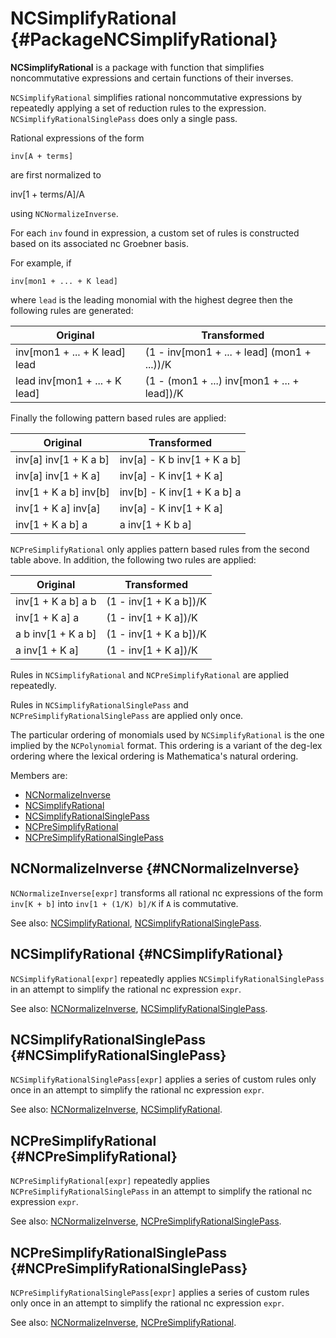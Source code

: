 # NCSimplifyRational {#PackageNCSimplifyRational}

**NCSimplifyRational** is a package with function that simplifies noncommutative expressions and certain functions of their inverses.

`NCSimplifyRational` simplifies rational noncommutative expressions by repeatedly applying a set of reduction rules to the expression. `NCSimplifyRationalSinglePass` does only a single pass.

Rational expressions of the form

    inv[A + terms]

are first normalized to

   inv[1 + terms/A]/A

using `NCNormalizeInverse`.

For each `inv` found in expression, a custom set of rules is constructed based on its associated nc Groebner basis.

For example, if

    inv[mon1 + ... + K lead]

where `lead` is the leading monomial with the highest degree then the following rules are generated:

| Original | Transformed |
| --- | --- |
| inv[mon1 + ... + K lead] lead | (1 - inv[mon1 + ... + lead] (mon1 + ...))/K |
| lead inv[mon1 + ... + K lead] | (1 - (mon1 + ...) inv[mon1 + ... + lead])/K |

Finally the following pattern based rules are applied:

| Original | Transformed |
| --- | --- |
| inv[a] inv[1 + K a b]  | inv[a] - K b inv[1 + K a b] |
| inv[a] inv[1 + K a]    | inv[a] - K inv[1 + K a]     |
| inv[1 + K a b] inv[b]  | inv[b] - K inv[1 + K a b] a |
| inv[1 + K a] inv[a]    | inv[a] - K inv[1 + K a]     |
| inv[1 + K a b] a       | a inv[1 + K b a]      |

`NCPreSimplifyRational` only applies pattern based rules from the second table above. In addition, the following two rules are applied:

| Original | Transformed |
| --- | --- |
| inv[1 + K a b] a b | (1 - inv[1 + K a b])/K |
| inv[1 + K a] a     | (1 - inv[1 + K a])/K   |
| a b inv[1 + K a b] | (1 - inv[1 + K a b])/K |
| a inv[1 + K a]     | (1 - inv[1 + K a])/K   |

Rules in `NCSimplifyRational` and `NCPreSimplifyRational` are applied repeatedly.

Rules in `NCSimplifyRationalSinglePass` and `NCPreSimplifyRationalSinglePass` are applied only once.

The particular ordering of monomials used by `NCSimplifyRational` is the one implied by the `NCPolynomial` format. This ordering is a variant of the deg-lex ordering where the lexical ordering is Mathematica's natural ordering.

Members are:

* [NCNormalizeInverse](#NCNormalizeInverse)
* [NCSimplifyRational](#NCSimplifyRational)
* [NCSimplifyRationalSinglePass](#NCSimplifyRationalSinglePass)
* [NCPreSimplifyRational](#NCPreSimplifyRational)
* [NCPreSimplifyRationalSinglePass](#NCPreSimplifyRationalSinglePass)

## NCNormalizeInverse {#NCNormalizeInverse}

`NCNormalizeInverse[expr]` transforms all rational nc expressions of the form `inv[K + b]` into `inv[1 + (1/K) b]/K` if `A` is commutative.

See also:
[NCSimplifyRational](#NCSimplifyRational), [NCSimplifyRationalSinglePass](#NCSimplifyRationalSinglePass).

## NCSimplifyRational {#NCSimplifyRational}

`NCSimplifyRational[expr]` repeatedly applies `NCSimplifyRationalSinglePass` in an attempt to simplify the rational nc expression `expr`.

See also:
[NCNormalizeInverse](#NCNormalizeInverse),
[NCSimplifyRationalSinglePass](#NCSimplifyRationalSinglePass).

## NCSimplifyRationalSinglePass {#NCSimplifyRationalSinglePass}

`NCSimplifyRationalSinglePass[expr]` applies a series of custom rules only once in an attempt to simplify the rational nc expression `expr`.

See also:
[NCNormalizeInverse](#NCNormalizeInverse),
[NCSimplifyRational](#NCSimplifyRational).

## NCPreSimplifyRational {#NCPreSimplifyRational}

`NCPreSimplifyRational[expr]` repeatedly applies `NCPreSimplifyRationalSinglePass` in an attempt to simplify the rational nc expression `expr`.

See also:
[NCNormalizeInverse](#NCNormalizeInverse),
[NCPreSimplifyRationalSinglePass](#NCPreSimplifyRationalSinglePass).

## NCPreSimplifyRationalSinglePass {#NCPreSimplifyRationalSinglePass}

`NCPreSimplifyRationalSinglePass[expr]` applies a series of custom rules only once in an attempt to simplify the rational nc expression `expr`.

See also:
[NCNormalizeInverse](#NCNormalizeInverse),
[NCPreSimplifyRational](#NCPreSimplifyRational).
